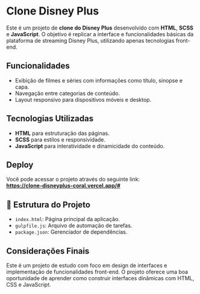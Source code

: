 # Clone Disney Plus

Este é um projeto de **clone do Disney Plus** desenvolvido com **HTML**, **SCSS** e **JavaScript**. O objetivo é replicar a interface e funcionalidades básicas da plataforma de streaming Disney Plus, utilizando apenas tecnologias front-end.

## Funcionalidades

- Exibição de filmes e séries com informações como título, sinopse e capa.
- Navegação entre categorias de conteúdo.
- Layout responsivo para dispositivos móveis e desktop.

## Tecnologias Utilizadas

- **HTML** para estruturação das páginas.
- **SCSS** para estilos e responsividade.
- **JavaScript** para interatividade e dinamicidade do conteúdo.

## Deploy

Você pode acessar o projeto através do seguinte link:  
**https://clone-disneyplus-coral.vercel.app/#**

## 📁 Estrutura do Projeto


- `index.html`: Página principal da aplicação.
- `gulpfile.js`: Arquivo de automação de tarefas.
- `package.json`: Gerenciador de dependências.

## Considerações Finais

Este é um projeto de estudo com foco em design de interfaces e implementação de funcionalidades front-end. O projeto oferece uma boa oportunidade de aprender como construir interfaces dinâmicas com HTML, CSS e JavaScript.
